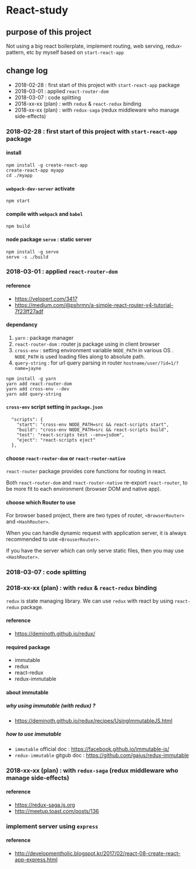 # React-study 
## purpose of this project
Not using a big react boilerplate, implement routing, web serving, redux-pattern, etc by myself based on `start-react-app`
## change log

- 2018-02-28 : first start of this project with `start-react-app` package
- 2018-03-01 : applied `react-router-dom`
- 2018-03-07 : code splitting
- 2018-xx-xx (plan) : with `redux`  & `react-redux` binding 
- 2018-xx-xx (plan) : with `redux-saga` (redux middleware who manage side-effects)

 
### 2018-02-28 : first start of this project with `start-react-app` package

#### install 
```$xslt
npm install -g create-react-app
create-react-app myapp 
cd ./myapp
```
#### `webpack-dev-server` activate
```$xslt
npm start
```
#### compile with `webpack` and `babel` 
```
npm build 
```
#### node package `serve` : static server
```$xslt
npm install -g serve
serve -s ./build
```

### 2018-03-01 : applied `react-router-dom`
#### reference
- https://velopert.com/3417
- https://medium.com/@pshrmn/a-simple-react-router-v4-tutorial-7f23ff27adf
#### dependancy
1. `yarn` : package manager
2. `react-router-dom` : router js package using in client browser
3. `cross-env` : setting environment variable `NODE_PATH` in various OS . `NODE_PATH` is used loading files along to absolute path.
4. `query-string` : for url query parsing in router `hostname/user/?id=1/?name=jayne`
```$xslt
npm install -g yarn
yarn add react-router-dom
yarn add cross-env --dev
yarn add query-string
``` 
#### `cross-env` script setting in `package.json`
```$xslt
  "scripts": {
    "start": "cross-env NODE_PATH=src && react-scripts start",
    "build": "cross-env NODE_PATH=src && react-scripts build",
    "test": "react-scripts test --env=jsdom",
    "eject": "react-scripts eject"
  },
```


#### choose `react-router-dom` or `react-router-native`
`react-router` package provides core functions for routing in react. 

Both `react-router-dom` and `react-router-native` re-export `react-router`, to be more fit to each environment (browser DOM and native app).

#### choose which Router to use
For browser based project, there are two types of router, `<BrowserRouter>` and `<HashRouter>`.

When you can handle dynamic request with application server, it is always recommended to use `<BrouserRouter>`.

If you have the server which can only serve static files, then you may use `<HashRouter>`.

### 2018-03-07 : code splitting

### 2018-xx-xx (plan) : with `redux`  & `react-redux` binding

`redux` is state managing library. We can use  `redux` with react by using `react-redux` package.

#### reference
- https://deminoth.github.io/redux/

#### required package
- immutable
- redux
- react-redux 
- redux-immutable
#### about immutable
##### why using immutable (with redux) ? 
- https://deminoth.github.io/redux/recipes/UsingImmutableJS.html

##### how to use immutable
- `immutable` official doc : https://facebook.github.io/immutable-js/ 
- `redux-immutable` gitgub doc : https://github.com/gajus/redux-immutable

### 2018-xx-xx (plan) : with `redux-saga` (redux middleware who manage side-effects)

#### reference
- https://redux-saga.js.org
- http://meetup.toast.com/posts/136







### implement server using `express`

#### reference 
- http://developmentholic.blogspot.kr/2017/02/react-08-create-react-app-express.html
